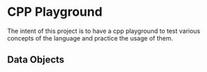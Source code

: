 # CPP Playground #

The intent of this project is to have a cpp playground to test various concepts of the language and practice the usage of them.


## Data Objects ##


